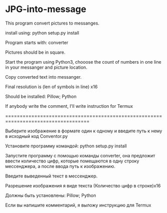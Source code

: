 # JPG-into-message
This program convert pictures to messanges.

install using: python setup.py install

Program starts with: converter

Pictures should be in square.

Start the program using Python3, chooose the count of numbers in one line in your messanger and picture location.

Copy converted text into messanger.

Final resolution is (len of symbols in line) x16

Should be installed: Pillow; Python

If anybody write the comment, I'll write instruction for Termux

===================================================================================

Выберите изображение в формате один к одному и введите путь к нему в исходный код Conventor.py

Установите программу командой: python setup.py install

Запустите программу с помощью команды converter, она предложит ввести количество цифр, которые помещаются в одну строку мессенджера, а после ввода путь к изображению.

Введите выведенный текст в мессенджер.

Разрешение изображения я виде текста (Количество цифр в строке)х16

Должны быть установлены: Pillow; Python

Если вы напишите комментарий, я выложу инструкцию для Termux
